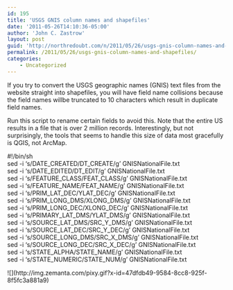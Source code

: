 ```yaml
---
id: 195
title: 'USGS GNIS column names and shapefiles'
date: '2011-05-26T14:10:36-05:00'
author: 'John C. Zastrow'
layout: post
guid: 'http://northredoubt.com/n/2011/05/26/usgs-gnis-column-names-and-shapefiles/'
permalink: /2011/05/26/usgs-gnis-column-names-and-shapefiles/
categories:
    - Uncategorized
---
```


If you try to convert the USGS geographic names (GNIS) text files from the website straight into shapefiles, you will have field name collisions because the field names willbe truncated to 10 characters which result in duplicate field names.

Run this script to rename certain fields to avoid this. Note that the entire US results in a file that is over 2 million records. Interestingly, but not surprisingly, the tools that seems to handle this size of data most gracefully is QGIS, not ArcMap.

\#!/bin/sh  
sed -i ‘s/DATE\_CREATED/DT\_CREATE/g’ GNISNationalFile.txt  
sed -i ‘s/DATE\_EDITED/DT\_EDIT/g’ GNISNationalFile.txt  
sed -i ‘s/FEATURE\_CLASS/FEAT\_CLASS/g’ GNISNationalFile.txt  
sed -i ‘s/FEATURE\_NAME/FEAT\_NAME/g’ GNISNationalFile.txt  
sed -i ‘s/PRIM\_LAT\_DEC/YLAT\_DEC/g’ GNISNationalFile.txt  
sed -i ‘s/PRIM\_LONG\_DMS/XLONG\_DMS/g’ GNISNationalFile.txt  
sed -i ‘s/PRIM\_LONG\_DEC/XLONG\_DEC/g’ GNISNationalFile.txt  
sed -i ‘s/PRIMARY\_LAT\_DMS/YLAT\_DMS/g’ GNISNationalFile.txt  
sed -i ‘s/SOURCE\_LAT\_DMS/SRC\_Y\_DMS/g’ GNISNationalFile.txt  
sed -i ‘s/SOURCE\_LAT\_DEC/SRC\_Y\_DEC/g’ GNISNationalFile.txt  
sed -i ‘s/SOURCE\_LONG\_DMS/SRC\_X\_DMS/g’ GNISNationalFile.txt  
sed -i ‘s/SOURCE\_LONG\_DEC/SRC\_X\_DEC/g’ GNISNationalFile.txt  
sed -i ‘s/STATE\_ALPHA/STATE\_NAME/g’ GNISNationalFile.txt  
sed -i ‘s/STATE\_NUMERIC/STATE\_NUM/g’ GNISNationalFile.txt

<div class="zemanta-pixie">![](http://img.zemanta.com/pixy.gif?x-id=47dfdb49-9584-8cc8-925f-8f5fc3a881a9)</div>